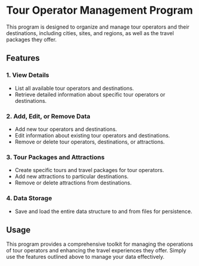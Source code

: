 # Tour Operator Management Program

This program is designed to organize and manage tour operators and their destinations, including cities, sites, and regions, as well as the travel packages they offer.

## Features

### 1. View Details
- List all available tour operators and destinations.
- Retrieve detailed information about specific tour operators or destinations.

### 2. Add, Edit, or Remove Data
- Add new tour operators and destinations.
- Edit information about existing tour operators and destinations.
- Remove or delete tour operators, destinations, or attractions.

### 3. Tour Packages and Attractions
- Create specific tours and travel packages for tour operators.
- Add new attractions to particular destinations.
- Remove or delete attractions from destinations.

### 4. Data Storage
- Save and load the entire data structure to and from files for persistence.

## Usage
This program provides a comprehensive toolkit for managing the operations of tour operators and enhancing the travel experiences they offer. Simply use the features outlined above to manage your data effectively.
